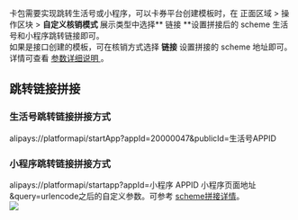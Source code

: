 卡包需要实现跳转生活号或小程序，可以卡券平台创建模板时，在 正面区域 > 操作区块 > **自定义核销模式** 展示类型中选择** 链接 **设置拼接后的 scheme 生活号和小程序跳转链接即可。<br />如果是接口创建的模板，可在核销方式选择 **链接** 设置拼接的 scheme 地址即可。详情可查看 [参数详细说明 ](https://opendocs.alipay.com/open/016d5g)。

## 跳转链接拼接

### 生活号跳转链接拼接方式
alipays://platformapi/startApp?appId=20000047&publicId=生活号APPID

### 小程序跳转链接拼接方式
alipays://platformapi/startapp?appId=小程序 APPID 小程序页面地址 &query=urlencode之后的自定义参数。可参考 [scheme拼接详情](https://opendocs.alipay.com/support/01rb18)。<br />![](https://gw.alipayobjects.com/zos/sptworksff_prod/b95d1b09-5c64-4e64-9c3a-05da1d0b1019.jpg#align=left&display=inline&height=410&margin=%5Bobject%20Object%5D&originHeight=610&originWidth=1115&status=done&style=none&width=750)
